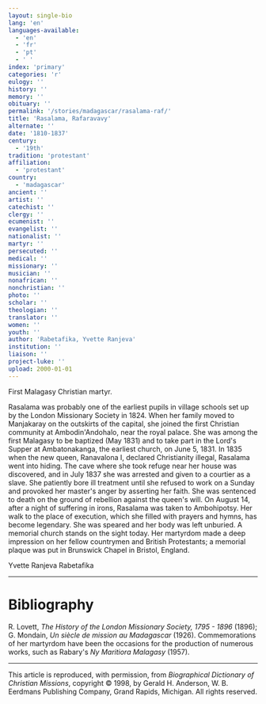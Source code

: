 ```yaml
---
layout: single-bio
lang: 'en'
languages-available:
  - 'en'
  - 'fr'
  - 'pt'
  - ' '
index: 'primary'
categories: 'r'
eulogy: ''
history: ''
memory: ''
obituary: ''
permalink: '/stories/madagascar/rasalama-raf/'
title: 'Rasalama, Rafaravavy'
alternate: ''
date: '1810-1837'
century:
  - '19th'
tradition: 'protestant'
affiliation:
  - 'protestant'
country:
  - 'madagascar'
ancient: ''
artist: ''
catechist: ''
clergy: ''
ecumenist: ''
evangelist: ''
nationalist: ''
martyr: ''
persecuted: ''
medical: ''
missionary: ''
musician: ''
nonafrican: ''
nonchristian: ''
photo: ''
scholar: ''
theologian: ''
translator: ''
women: ''
youth: ''
author: 'Rabetafika, Yvette Ranjeva'
institution: ''
liaison: ''
project-luke: ''
upload: 2000-01-01
---
```



First  Malagasy Christian martyr.

Rasalama was probably one of the earliest pupils in village schools set up by the London Missionary Society in 1824. When her family moved to Manjakaray on the outskirts of the capital, she joined the first Christian community at Ambodin'Andohalo, near the royal palace. She was among the first Malagasy to be baptized  (May 1831) and to take part in the Lord's Supper at Ambatonakanga, the earliest church, on June 5, 1831. In 1835 when the new queen, Ranavalona I, declared Christianity illegal, Rasalama went into hiding. The cave where she took refuge near her house was discovered, and in July 1837 she was arrested and given to a courtier as a slave. She patiently bore ill treatment until she refused to work on a Sunday and provoked her master's anger by asserting her faith. She was sentenced to death on the ground of rebellion against the queen's will. On August 14, after a night of suffering in irons, Rasalama was taken to Ambohipotsy. Her walk to the place of execution, which she filled with prayers and hymns, has become legendary. She was speared and her body was left unburied. A memorial church stands on the sight today. Her martyrdom made a deep impression on her fellow countrymen and British Protestants; a memorial plaque was put in Brunswick Chapel in Bristol, England.

Yvette Ranjeva Rabetafika

---

# Bibliography

R. Lovett, *The History of the London Missionary Society, 1795 - 1896* (1896); G. Mondain, *Un siècle de mission au Madagascar* (1926). Commemorations of her martyrdom have been the occasions for the production of numerous works, such as Rabary's *Ny Maritiora Malagasy* (1957).

---

This article is reproduced, with permission, from *Biographical Dictionary of Christian Missions*,   copyright &copy; 1998, by Gerald H. Anderson, W. B. Eerdmans Publishing Company, Grand Rapids, Michigan.  All rights reserved.